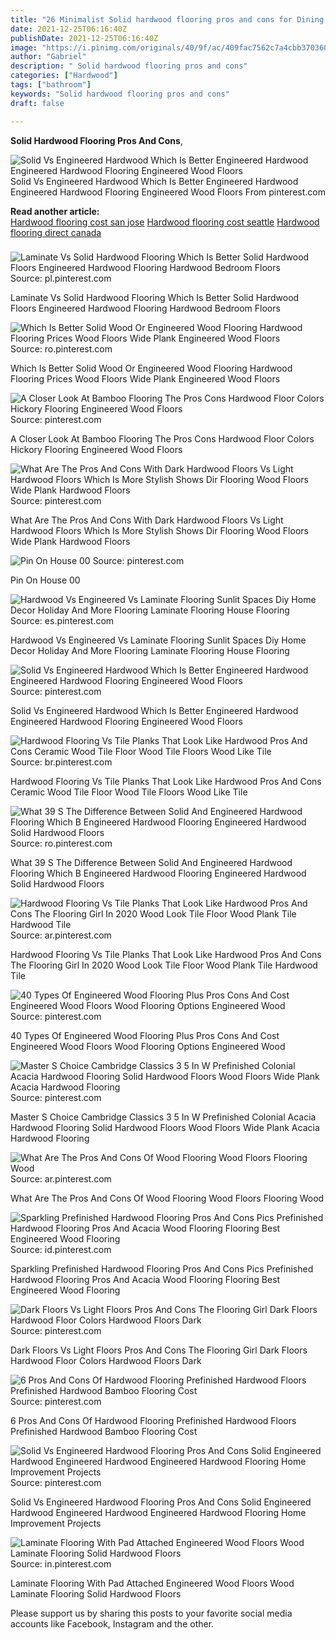 ```yaml
---
title: "26 Minimalist Solid hardwood flooring pros and cons for Dining Room"
date: 2021-12-25T06:16:40Z
publishDate: 2021-12-25T06:16:40Z
image: "https://i.pinimg.com/originals/40/9f/ac/409fac7562c7a4cbb3703602d0cad5b5.jpg"
author: "Gabriel"
description: " Solid hardwood flooring pros and cons"
categories: ["Hardwood"]
tags: ["bathroom"]
keywords: "Solid hardwood flooring pros and cons"
draft: false

---
```

<!-- Head tag Code -->
**Solid Hardwood Flooring Pros And Cons**, 

![Solid Vs Engineered Hardwood Which Is Better Engineered Hardwood Engineered Hardwood Flooring Engineered Wood Floors](https://i.pinimg.com/originals/08/ff/5a/08ff5a3559582ba53c9ed561fde89327.jpg "Solid Vs Engineered Hardwood Which Is Better Engineered Hardwood Engineered Hardwood Flooring Engineered Wood Floors")
Solid Vs Engineered Hardwood Which Is Better Engineered Hardwood Engineered Hardwood Flooring Engineered Wood Floors From pinterest.com

**Read another article:**  
[Hardwood flooring cost san jose](/hardwood-flooring-cost-san-jose/)
[Hardwood flooring cost seattle](/hardwood-flooring-cost-seattle/)
[Hardwood flooring direct canada](/hardwood-flooring-direct-canada/)




### 

 


![Laminate Vs Solid Hardwood Flooring Which Is Better Solid Hardwood Floors Engineered Hardwood Flooring Hardwood Bedroom Floors](https://i.pinimg.com/originals/aa/31/fe/aa31fe97da0070c28801a07be1e8809e.jpg "Laminate Vs Solid Hardwood Flooring Which Is Better Solid Hardwood Floors Engineered Hardwood Flooring Hardwood Bedroom Floors")
Source: pl.pinterest.com

Laminate Vs Solid Hardwood Flooring Which Is Better Solid Hardwood Floors Engineered Hardwood Flooring Hardwood Bedroom Floors  

![Which Is Better Solid Wood Or Engineered Wood Flooring Hardwood Flooring Prices Wood Floors Wide Plank Engineered Wood Floors](https://i.pinimg.com/originals/cc/b9/3b/ccb93b3d4785cc00308781ab5f83c585.jpg "Which Is Better Solid Wood Or Engineered Wood Flooring Hardwood Flooring Prices Wood Floors Wide Plank Engineered Wood Floors")
Source: ro.pinterest.com

Which Is Better Solid Wood Or Engineered Wood Flooring Hardwood Flooring Prices Wood Floors Wide Plank Engineered Wood Floors  

![A Closer Look At Bamboo Flooring The Pros Cons Hardwood Floor Colors Hickory Flooring Engineered Wood Floors](https://i.pinimg.com/originals/a1/54/97/a15497a905d3127a1d7e32aff8b24097.jpg "A Closer Look At Bamboo Flooring The Pros Cons Hardwood Floor Colors Hickory Flooring Engineered Wood Floors")
Source: pinterest.com

A Closer Look At Bamboo Flooring The Pros Cons Hardwood Floor Colors Hickory Flooring Engineered Wood Floors  

![What Are The Pros And Cons With Dark Hardwood Floors Vs Light Hardwood Floors Which Is More Stylish Shows Dir Flooring Wood Floors Wide Plank Hardwood Floors](https://i.pinimg.com/736x/cf/90/f2/cf90f29736a79c7ebfb8c195324e6e7f--light-hardwood-floors-dark-hardwood.jpg "What Are The Pros And Cons With Dark Hardwood Floors Vs Light Hardwood Floors Which Is More Stylish Shows Dir Flooring Wood Floors Wide Plank Hardwood Floors")
Source: pinterest.com

What Are The Pros And Cons With Dark Hardwood Floors Vs Light Hardwood Floors Which Is More Stylish Shows Dir Flooring Wood Floors Wide Plank Hardwood Floors  

![Pin On House 00](https://i.pinimg.com/originals/e0/c9/fe/e0c9fe2b8127eac11d346702a517e627.jpg "Pin On House 00")
Source: pinterest.com

Pin On House 00  

![Hardwood Vs Engineered Vs Laminate Flooring Sunlit Spaces Diy Home Decor Holiday And More Flooring Laminate Flooring House Flooring](https://i.pinimg.com/originals/83/41/90/8341904400c90c6916d37caba70e03c6.jpg "Hardwood Vs Engineered Vs Laminate Flooring Sunlit Spaces Diy Home Decor Holiday And More Flooring Laminate Flooring House Flooring")
Source: es.pinterest.com

Hardwood Vs Engineered Vs Laminate Flooring Sunlit Spaces Diy Home Decor Holiday And More Flooring Laminate Flooring House Flooring  

![Solid Vs Engineered Hardwood Which Is Better Engineered Hardwood Engineered Hardwood Flooring Engineered Wood Floors](https://i.pinimg.com/originals/08/ff/5a/08ff5a3559582ba53c9ed561fde89327.jpg "Solid Vs Engineered Hardwood Which Is Better Engineered Hardwood Engineered Hardwood Flooring Engineered Wood Floors")
Source: pinterest.com

Solid Vs Engineered Hardwood Which Is Better Engineered Hardwood Engineered Hardwood Flooring Engineered Wood Floors  

![Hardwood Flooring Vs Tile Planks That Look Like Hardwood Pros And Cons Ceramic Wood Tile Floor Wood Tile Floors Wood Like Tile](https://i.pinimg.com/564x/a4/04/a7/a404a7b5d65ac203c83d9dad00677ce5.jpg "Hardwood Flooring Vs Tile Planks That Look Like Hardwood Pros And Cons Ceramic Wood Tile Floor Wood Tile Floors Wood Like Tile")
Source: br.pinterest.com

Hardwood Flooring Vs Tile Planks That Look Like Hardwood Pros And Cons Ceramic Wood Tile Floor Wood Tile Floors Wood Like Tile  

![What 39 S The Difference Between Solid And Engineered Hardwood Flooring Which B Engineered Hardwood Flooring Engineered Hardwood Solid Hardwood Floors](https://i.pinimg.com/736x/bf/b8/03/bfb803c454da63234126bf8d958f8dd9.jpg "What 39 S The Difference Between Solid And Engineered Hardwood Flooring Which B Engineered Hardwood Flooring Engineered Hardwood Solid Hardwood Floors")
Source: ro.pinterest.com

What 39 S The Difference Between Solid And Engineered Hardwood Flooring Which B Engineered Hardwood Flooring Engineered Hardwood Solid Hardwood Floors  

![Hardwood Flooring Vs Tile Planks That Look Like Hardwood Pros And Cons The Flooring Girl In 2020 Wood Look Tile Floor Wood Plank Tile Hardwood Tile](https://i.pinimg.com/originals/27/d2/99/27d2993e596666944b9af6478a7a9d41.jpg "Hardwood Flooring Vs Tile Planks That Look Like Hardwood Pros And Cons The Flooring Girl In 2020 Wood Look Tile Floor Wood Plank Tile Hardwood Tile")
Source: ar.pinterest.com

Hardwood Flooring Vs Tile Planks That Look Like Hardwood Pros And Cons The Flooring Girl In 2020 Wood Look Tile Floor Wood Plank Tile Hardwood Tile  

![40 Types Of Engineered Wood Flooring Plus Pros Cons And Cost Engineered Wood Floors Wood Flooring Options Engineered Wood](https://i.pinimg.com/736x/c7/b0/19/c7b019fc956308854357cdb409bbe976.jpg "40 Types Of Engineered Wood Flooring Plus Pros Cons And Cost Engineered Wood Floors Wood Flooring Options Engineered Wood")
Source: pinterest.com

40 Types Of Engineered Wood Flooring Plus Pros Cons And Cost Engineered Wood Floors Wood Flooring Options Engineered Wood  

![Master S Choice Cambridge Classics 3 5 In W Prefinished Colonial Acacia Hardwood Flooring Solid Hardwood Floors Wood Floors Wide Plank Acacia Hardwood Flooring](https://i.pinimg.com/originals/71/0b/fe/710bfe39af3d28af7a7eab007769958c.jpg "Master S Choice Cambridge Classics 3 5 In W Prefinished Colonial Acacia Hardwood Flooring Solid Hardwood Floors Wood Floors Wide Plank Acacia Hardwood Flooring")
Source: pinterest.com

Master S Choice Cambridge Classics 3 5 In W Prefinished Colonial Acacia Hardwood Flooring Solid Hardwood Floors Wood Floors Wide Plank Acacia Hardwood Flooring  

![What Are The Pros And Cons Of Wood Flooring Wood Floors Flooring Wood](https://i.pinimg.com/originals/80/01/b1/8001b13528d9fe761690cddefb7849e3.jpg "What Are The Pros And Cons Of Wood Flooring Wood Floors Flooring Wood")
Source: ar.pinterest.com

What Are The Pros And Cons Of Wood Flooring Wood Floors Flooring Wood  

![Sparkling Prefinished Hardwood Flooring Pros And Cons Pics Prefinished Hardwood Flooring Pros And Acacia Wood Flooring Flooring Best Engineered Wood Flooring](https://i.pinimg.com/736x/60/f1/4f/60f14f28a67fddade8a8576446cd22f8.jpg "Sparkling Prefinished Hardwood Flooring Pros And Cons Pics Prefinished Hardwood Flooring Pros And Acacia Wood Flooring Flooring Best Engineered Wood Flooring")
Source: id.pinterest.com

Sparkling Prefinished Hardwood Flooring Pros And Cons Pics Prefinished Hardwood Flooring Pros And Acacia Wood Flooring Flooring Best Engineered Wood Flooring  

![Dark Floors Vs Light Floors Pros And Cons The Flooring Girl Dark Floors Hardwood Floor Colors Hardwood Floors Dark](https://i.pinimg.com/originals/96/1e/f9/961ef9bff6ad89a7dd310c7fa67a94f9.jpg "Dark Floors Vs Light Floors Pros And Cons The Flooring Girl Dark Floors Hardwood Floor Colors Hardwood Floors Dark")
Source: pinterest.com

Dark Floors Vs Light Floors Pros And Cons The Flooring Girl Dark Floors Hardwood Floor Colors Hardwood Floors Dark  

![6 Pros And Cons Of Hardwood Flooring Prefinished Hardwood Floors Prefinished Hardwood Bamboo Flooring Cost](https://i.pinimg.com/originals/81/26/4b/81264beaa5ba67e0691a18c2fbbd050b.jpg "6 Pros And Cons Of Hardwood Flooring Prefinished Hardwood Floors Prefinished Hardwood Bamboo Flooring Cost")
Source: pinterest.com

6 Pros And Cons Of Hardwood Flooring Prefinished Hardwood Floors Prefinished Hardwood Bamboo Flooring Cost  

![Solid Vs Engineered Hardwood Flooring Pros And Cons Solid Engineered Hardwood Engineered Hardwood Engineered Hardwood Flooring Home Improvement Projects](https://i.pinimg.com/474x/4d/84/fc/4d84fc6a2ef0c5b27d1e9d52f67cd41c.jpg "Solid Vs Engineered Hardwood Flooring Pros And Cons Solid Engineered Hardwood Engineered Hardwood Engineered Hardwood Flooring Home Improvement Projects")
Source: pinterest.com

Solid Vs Engineered Hardwood Flooring Pros And Cons Solid Engineered Hardwood Engineered Hardwood Engineered Hardwood Flooring Home Improvement Projects  

![Laminate Flooring With Pad Attached Engineered Wood Floors Wood Laminate Flooring Solid Hardwood Floors](https://i.pinimg.com/originals/40/9f/ac/409fac7562c7a4cbb3703602d0cad5b5.jpg "Laminate Flooring With Pad Attached Engineered Wood Floors Wood Laminate Flooring Solid Hardwood Floors")
Source: in.pinterest.com

Laminate Flooring With Pad Attached Engineered Wood Floors Wood Laminate Flooring Solid Hardwood Floors  

Please support us by sharing this posts to your favorite social media accounts like Facebook, Instagram and the other.

